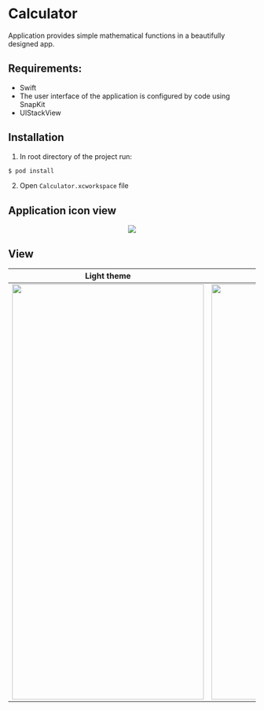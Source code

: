 # Calculator
Application provides simple mathematical functions in a beautifully designed app.

## Requirements:
 - Swift
 - The user interface of the application is configured by code using SnapKit
 - UIStackView

## Installation

1) In root directory of the project run:
```bash
$ pod install
```
2) Open `Calculator.xcworkspace` file

## Application icon view
<p align="center"> 
<img src="https://user-images.githubusercontent.com/69767713/198385299-138ac325-7a19-40e1-864e-46d9eab5401a.jpeg">
</p>

## View
<div align="center">

| Light theme  | Dark theme |
| ------------ | ---------- |
|  <img src="https://user-images.githubusercontent.com/69767713/198386274-5b41e7fc-cd72-4e2e-a8f6-08f856c6d259.PNG" width="390" height="844"> | <img src="https://user-images.githubusercontent.com/69767713/198386426-ecc538d4-e522-41d0-a3c7-331558298a49.PNG" width="390" height="844"> |

</div>
